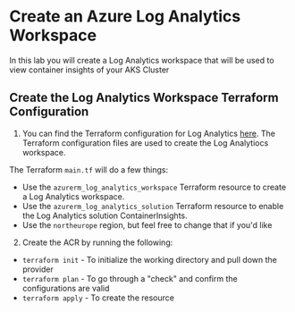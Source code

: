 # Create an Azure Log Analytics Workspace

In this lab you will create a Log Analytics workspace that will be used to view container insights of your AKS Cluster

## Create the Log Analytics Workspace Terraform Configuration

1. You can find the Terraform configuration for Log Analytics [here](https://github.com/thomast1906/DevOps-The-Hard-Way-Azure/tree/main/Terraform-AZURE-Services-Creation/Log-Analytics). The Terraform configuration files are used to create the Log Analytiocs workspace. 

The Terraform `main.tf` will do a few things:
- Use the `azurerm_log_analytics_workspace` Terraform resource to create a Log Analytics workspace. 
- Use the `azurerm_log_analytics_solution` Terraform resource to enable the Log Analytics solution ContainerInsights. 
- Use the `northeurope` region, but feel free to change that if you'd like

2. Create the ACR by running the following:
- `terraform init` - To initialize the working directory and pull down the provider
- `terraform plan` - To go through a "check" and confirm the configurations are valid
- `terraform apply` - To create the resource
